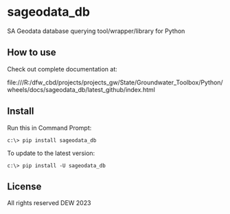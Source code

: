 # sageodata_db

SA Geodata database querying tool/wrapper/library for Python

## How to use

Check out complete documentation at:

file:///R:/dfw_cbd/projects/projects_gw/State/Groundwater_Toolbox/Python/wheels/docs/sageodata_db/latest_github/index.html

## Install

Run this in Command Prompt:

```
c:\> pip install sageodata_db
```

To update to the latest version:

```
c:\> pip install -U sageodata_db
```

## License

All rights reserved DEW 2023

